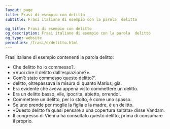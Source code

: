 ```yaml
---
layout: page
title: Frasi di esempio con delitto 
subtitle: Frasi italiane di esempio con la parola  delitto

og_title: Frasi di esempio con delitto 
og_description: Frasi italiane di esempio con la parola  delitto
og_type: website
permalink: /frasi/d/delitto.html
---
```


Frasi italiane di esempio contenenti la parola delitto:


- Che delitto ho io commesso?.
- «Vuoi dire il delitto dall'espiazione?».
- Com’è stato commesso questo delitto?’.
- delitto, oltrepassava la misura di quanto Marius, già.
- Era evidente che aveva appena visto commettere un delitto.
- Era un delitto basso, vile, ipocrita, abietto, orrendo!.
- Commettere un delitto, per lo stolto, è come uno spasso.
- Se uno prende per moglie la figlia e la madre, è un delitto.
- «Questo delitto fa quasi pensare a una copertura saltata» disse Vandam.
- Il congresso di Vienna ha consultato questo delitto, prima di consumare il proprio.
